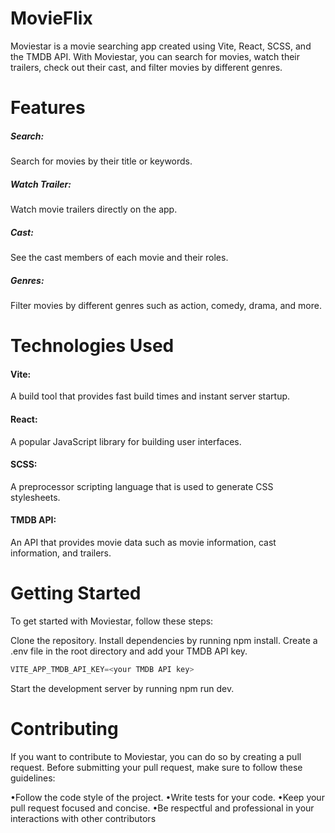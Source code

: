 <h1>MovieFlix</h1>

Moviestar is a movie searching app created using Vite, React, SCSS, and the TMDB API. With Moviestar, you can search for movies, watch their trailers, check out their cast, and filter movies by different genres.




<h1>Features</h1>

<h5>Search:</h5> Search for movies by their title or keywords.
<h5>Watch Trailer:</h5> Watch movie trailers directly on the app.
<h5>Cast:</h5> See the cast members of each movie and their roles.
<h5>Genres:</h5> Filter movies by different genres such as action, comedy, drama, and more.


<h1>Technologies Used</h1>

<h4>Vite:</h4> A build tool that provides fast build times and instant server startup.
<h4>React:</h4> A popular JavaScript library for building user interfaces.
<h4>SCSS:</h4> A preprocessor scripting language that is used to generate CSS stylesheets.
<h4>TMDB API:</h4> An API that provides movie data such as movie information, cast information, and trailers.


<h1>Getting Started</h1>

To get started with Moviestar, follow these steps:

Clone the repository.
Install dependencies by running npm install.
Create a .env file in the root directory and add your TMDB API key.

```javascript
VITE_APP_TMDB_API_KEY=<your TMDB API key>
```
Start the development server by running npm run dev.


<h1>Contributing</h1>
If you want to contribute to Moviestar, you can do so by creating a pull request. Before submitting your pull request, make sure to follow these guidelines:

•Follow the code style of the project.
•Write tests for your code.
•Keep your pull request focused and concise.
•Be respectful and professional in your interactions with other contributors
